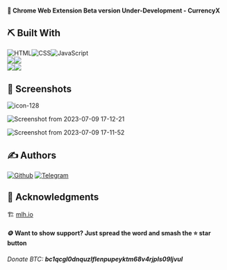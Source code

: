 #### 💱 Chrome Web Extension Beta version Under-Development - CurrencyX

 ## ⛏️ Built With <a name = "tech_stack"></a>

  <img alt="HTML" src="https://img.shields.io/badge/html-%23E34F26.svg?&style=for-the-badge&logo=html5&logoColor=white"/><img alt="CSS" src="https://img.shields.io/badge/css-%231572B6.svg?&style=for-the-badge&logo=css&logoColor=white"/><img alt="JavaScript" src="https://img.shields.io/badge/javascript-%23323330.svg?&style=for-the-badge&logo=javascript&logoColor=%23F7DF1E"/>
  <br>
  <img src="https://img.shields.io/badge/Author-bild96-purple?style=flat-square"><img src="https://img.shields.io/badge/Open%20Source-Yes-cyan?style=flat-square">
  <br>
  <img src="https://img.shields.io/badge/Version-0.1-green?style=for-the-badge"><img src="https://img.shields.io/github/license/bild96/quiz.py?style=for-the-badge&color=blue">
  
  

  ## 🤳 Screenshots <a name = "screenshots"></a>

 ![icon-128](https://github.com/Bild96/currencyX/assets/52472445/02220656-f29b-4656-9985-5d15b422ef39)

 ![Screenshot from 2023-07-09 17-12-21](https://github.com/Bild96/currencyX/assets/52472445/d9b8db37-e4a1-4507-b845-d8f29eeb91c0)

 ![Screenshot from 2023-07-09 17-11-52](https://github.com/Bild96/currencyX/assets/52472445/6addb4d7-603f-4310-aee8-89f75a746d05)



## ✍️ Authors <a name = "authors"></a>

[![Github](https://img.shields.io/badge/Github-bild96-purple?style=for-the-badge&logo=github)](https://github.com/bild96)
[![Telegram](https://img.shields.io/badge/Telegram-bild96-indigo?style=for-the-badge&logo=telegram)](https://t.me/bild96)

## 🎉 Acknowledgments <a name = "acknowledgments"></a>
 🏗️ [mlh.io](https://discord.com/invite/mlh)


#### 🪙 Want to show support? Just spread the word and smash the ⭐ star button
###### Donate BTC: ***bc1qcgl0dnquzlflenpupeyktm68v4rjpls09ljvul***
